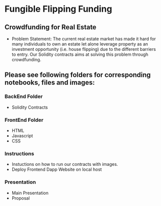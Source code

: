 # Fungible Flipping Funding
## Crowdfunding for Real Estate
* Problem Statement: The current real estate market has made it hard for many individuals to own an estate let alone leverage property as an investment opportunity (i.e. house flipping) due to the different barriers to entry. Our Solidity contracts aims at solving this problem through crowdfunding.

## Please see following folders for corresponding notebooks, files and images:
### BackEnd Folder
* Solidity Contracts

### FrontEnd Folder
* HTML
* Javascript
* CSS

### Instructions
* Instuctions on how to run our contracts with images.
* Deploy Frontend Dapp Website on local host

### Presentation
* Main Presentation
* Proposal


